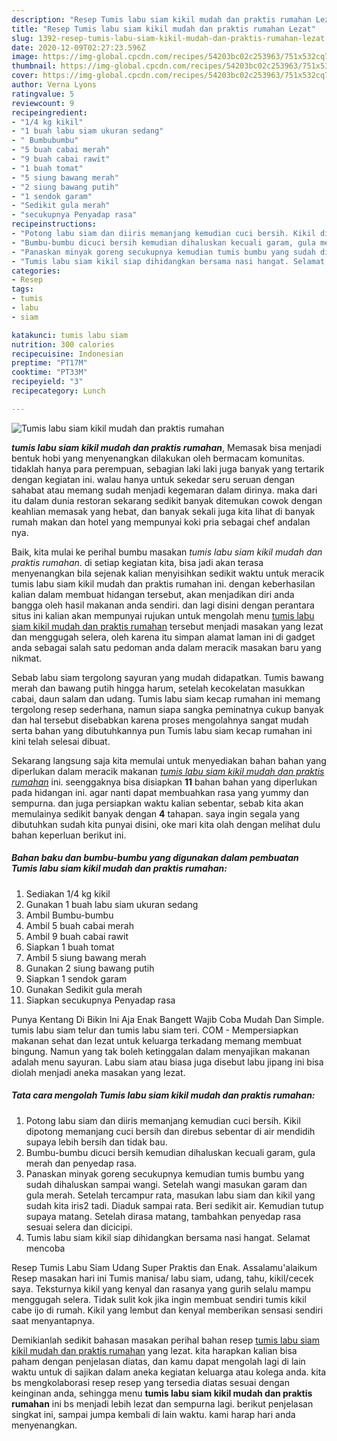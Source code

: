 ```yaml
---
description: "Resep Tumis labu siam kikil mudah dan praktis rumahan Lezat"
title: "Resep Tumis labu siam kikil mudah dan praktis rumahan Lezat"
slug: 1392-resep-tumis-labu-siam-kikil-mudah-dan-praktis-rumahan-lezat
date: 2020-12-09T02:27:23.596Z
image: https://img-global.cpcdn.com/recipes/54203bc02c253963/751x532cq70/tumis-labu-siam-kikil-mudah-dan-praktis-rumahan-foto-resep-utama.jpg
thumbnail: https://img-global.cpcdn.com/recipes/54203bc02c253963/751x532cq70/tumis-labu-siam-kikil-mudah-dan-praktis-rumahan-foto-resep-utama.jpg
cover: https://img-global.cpcdn.com/recipes/54203bc02c253963/751x532cq70/tumis-labu-siam-kikil-mudah-dan-praktis-rumahan-foto-resep-utama.jpg
author: Verna Lyons
ratingvalue: 5
reviewcount: 9
recipeingredient:
- "1/4 kg kikil"
- "1 buah labu siam ukuran sedang"
- " Bumbubumbu"
- "5 buah cabai merah"
- "9 buah cabai rawit"
- "1 buah tomat"
- "5 siung bawang merah"
- "2 siung bawang putih"
- "1 sendok garam"
- "Sedikit gula merah"
- "secukupnya Penyadap rasa"
recipeinstructions:
- "Potong labu siam dan diiris memanjang kemudian cuci bersih. Kikil dipotong memanjang cuci bersih dan direbus sebentar di air mendidih supaya lebih bersih dan tidak bau."
- "Bumbu-bumbu dicuci bersih kemudian dihaluskan kecuali garam, gula merah dan penyedap rasa."
- "Panaskan minyak goreng secukupnya kemudian tumis bumbu yang sudah dihaluskan sampai wangi. Setelah wangi masukan garam dan gula merah. Setelah tercampur rata, masukan labu siam dan kikil yang sudah kita iris2 tadi. Diaduk sampai rata. Beri sedikit air. Kemudian tutup supaya matang. Setelah dirasa matang, tambahkan penyedap rasa sesuai selera dan dicicipi."
- "Tumis labu siam kikil siap dihidangkan bersama nasi hangat. Selamat mencoba"
categories:
- Resep
tags:
- tumis
- labu
- siam

katakunci: tumis labu siam 
nutrition: 300 calories
recipecuisine: Indonesian
preptime: "PT17M"
cooktime: "PT33M"
recipeyield: "3"
recipecategory: Lunch

---
```



![Tumis labu siam kikil mudah dan praktis rumahan](https://img-global.cpcdn.com/recipes/54203bc02c253963/751x532cq70/tumis-labu-siam-kikil-mudah-dan-praktis-rumahan-foto-resep-utama.jpg)

<b><i>tumis labu siam kikil mudah dan praktis rumahan</i></b>, Memasak bisa menjadi bentuk hobi yang menyenangkan dilakukan oleh bermacam komunitas. tidaklah hanya para perempuan, sebagian laki laki juga banyak yang tertarik dengan kegiatan ini. walau hanya untuk sekedar seru seruan dengan sahabat atau memang sudah menjadi kegemaran dalam dirinya. maka dari itu dalam dunia restoran sekarang sedikit banyak ditemukan cowok dengan keahlian memasak yang hebat, dan banyak sekali juga kita lihat di banyak rumah makan dan hotel yang mempunyai koki pria sebagai chef andalan nya.

Baik, kita mulai ke perihal bumbu masakan <i>tumis labu siam kikil mudah dan praktis rumahan</i>. di setiap kegiatan kita, bisa jadi akan terasa menyenangkan bila sejenak kalian menyisihkan sedikit waktu untuk meracik tumis labu siam kikil mudah dan praktis rumahan ini. dengan keberhasilan kalian dalam membuat hidangan tersebut, akan menjadikan diri anda bangga oleh hasil makanan anda sendiri. dan lagi disini dengan perantara situs ini kalian akan mempunyai rujukan untuk mengolah menu <u>tumis labu siam kikil mudah dan praktis rumahan</u> tersebut menjadi masakan yang lezat dan menggugah selera, oleh karena itu simpan alamat laman ini di gadget anda sebagai salah satu pedoman anda dalam meracik masakan baru yang nikmat.

Sebab labu siam tergolong sayuran yang mudah didapatkan. Tumis bawang merah dan bawang putih hingga harum, setelah kecokelatan masukkan cabai, daun salam dan udang. Tumis labu siam kecap rumahan ini memang tergolong resep sederhana, namun siapa sangka peminatnya cukup banyak dan hal tersebut disebabkan karena proses mengolahnya sangat mudah serta bahan yang dibutuhkannya pun Tumis labu siam kecap rumahan ini kini telah selesai dibuat.


Sekarang langsung saja kita memulai untuk menyediakan bahan bahan yang diperlukan dalam meracik makanan <u><i>tumis labu siam kikil mudah dan praktis rumahan</i></u> ini. seenggaknya bisa disiapkan <b>11</b> bahan bahan yang diperlukan pada hidangan ini. agar nanti dapat membuahkan rasa yang yummy dan sempurna. dan juga persiapkan waktu kalian sebentar, sebab kita akan memulainya sedikit banyak dengan <b>4</b> tahapan. saya ingin segala yang dibutuhkan sudah kita punyai disini, oke mari kita olah dengan melihat dulu bahan keperluan berikut ini.

<!--inarticleads1-->

##### Bahan baku dan bumbu-bumbu yang digunakan dalam pembuatan Tumis labu siam kikil mudah dan praktis rumahan:

1. Sediakan 1/4 kg kikil
1. Gunakan 1 buah labu siam ukuran sedang
1. Ambil  Bumbu-bumbu
1. Ambil 5 buah cabai merah
1. Ambil 9 buah cabai rawit
1. Siapkan 1 buah tomat
1. Ambil 5 siung bawang merah
1. Gunakan 2 siung bawang putih
1. Siapkan 1 sendok garam
1. Gunakan Sedikit gula merah
1. Siapkan secukupnya Penyadap rasa


Punya Kentang Di Bikin Ini Aja Enak Bangett Wajib Coba Mudah Dan Simple. tumis labu siam telur dan tumis labu siam teri. COM - Mempersiapkan makanan sehat dan lezat untuk keluarga terkadang memang membuat bingung. Namun yang tak boleh ketinggalan dalam menyajikan makanan adalah menu sayuran. Labu siam atau biasa juga disebut labu jipang ini bisa diolah menjadi aneka masakan yang lezat. 

<!--inarticleads2-->

##### Tata cara mengolah Tumis labu siam kikil mudah dan praktis rumahan:

1. Potong labu siam dan diiris memanjang kemudian cuci bersih. Kikil dipotong memanjang cuci bersih dan direbus sebentar di air mendidih supaya lebih bersih dan tidak bau.
1. Bumbu-bumbu dicuci bersih kemudian dihaluskan kecuali garam, gula merah dan penyedap rasa.
1. Panaskan minyak goreng secukupnya kemudian tumis bumbu yang sudah dihaluskan sampai wangi. Setelah wangi masukan garam dan gula merah. Setelah tercampur rata, masukan labu siam dan kikil yang sudah kita iris2 tadi. Diaduk sampai rata. Beri sedikit air. Kemudian tutup supaya matang. Setelah dirasa matang, tambahkan penyedap rasa sesuai selera dan dicicipi.
1. Tumis labu siam kikil siap dihidangkan bersama nasi hangat. Selamat mencoba


Resep Tumis Labu Siam Udang Super Praktis dan Enak. Assalamu&#39;alaikum Resep masakan hari ini Tumis manisa/ labu siam, udang, tahu, kikil/cecek saya. Teksturnya kikil yang kenyal dan rasanya yang gurih selalu mampu menggugah selera. Tidak sulit kok jika ingin membuat sendiri tumis kikil cabe ijo di rumah. Kikil yang lembut dan kenyal memberikan sensasi sendiri saat menyantapnya. 

Demikianlah sedikit bahasan masakan perihal bahan resep <u>tumis labu siam kikil mudah dan praktis rumahan</u> yang lezat. kita harapkan kalian bisa paham dengan penjelasan diatas, dan kamu dapat mengolah lagi di lain waktu untuk di sajikan dalam aneka kegiatan keluarga atau kolega anda. kita bs mengkolaborasi resep resep yang tersedia diatas sesuai dengan keinginan anda, sehingga menu <b>tumis labu siam kikil mudah dan praktis rumahan</b> ini bs menjadi lebih lezat dan sempurna lagi. berikut penjelasan singkat ini, sampai jumpa kembali di lain waktu. kami harap hari anda menyenangkan.
